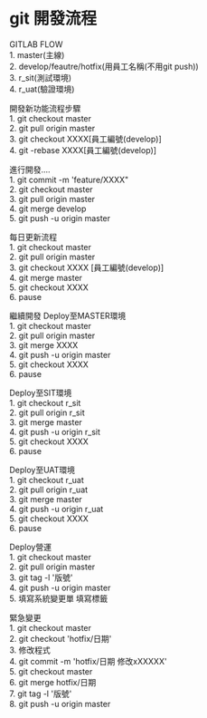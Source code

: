 # git 開發流程

GITLAB FLOW\
1\. master(主線) \
2\. develop/feautre/hotfix(用員工名稱(不用git push)) \
3\. r\_sit(測試環境) \
4\. r\_uat(驗證環境)

開發新功能流程步驟 \
1\. git checkout master \
2\. git pull origin master \
3\. git checkout XXXX\[員工編號(develop)] \
4\. git -rebase XXXX\[員工編號(develop)]

進行開發.... \
1\. git commit -m 'feature/XXXX" \
2\. git checkout master \
3\. git pull origin master \
4\. git merge develop \
5\. git push -u origin master

每日更新流程 \
1\. git checkout master \
2\. git pull origin master \
3\. git checkout XXXX \[員工編號(develop)] \
4\. git merge master \
5\. git checkout XXXX\
6\. pause

繼續開發 Deploy至MASTER環境 \
1\. git checkout master \
2\. git pull origin master\
3\. git merge XXXX\
4\. git push -u origin master\
5\. git checkout XXXX\
6\. pause

Deploy至SIT環境 \
1\. git checkout r\_sit \
2\. git pull origin r\_sit \
3\. git merge master \
4\. git push -u origin r\_sit \
5\. git checkout XXXX\
6\. pause

Deploy至UAT環境 \
1\. git checkout r\_uat \
2\. git pull origin r\_uat \
3\. git merge master \
4\. git push -u origin r\_uat \
5\. git checkout XXXX\
6\. pause

Deploy營運 \
1\. git checkout master \
2\. git pull origin master \
3\. git tag -l '版號' \
4\. git push -u origin master \
5\. 填寫系統變更單 填寫標籤

緊急變更 \
1\. git checkout master \
2\. git checkout 'hotfix/日期' \
3\. 修改程式 \
4\. git commit -m 'hotfix/日期 修改xXXXXX' \
5\. git checkout master \
6\. git merge hotfix/日期 \
7\. git tag -l '版號' \
8\. git push -u origin master
